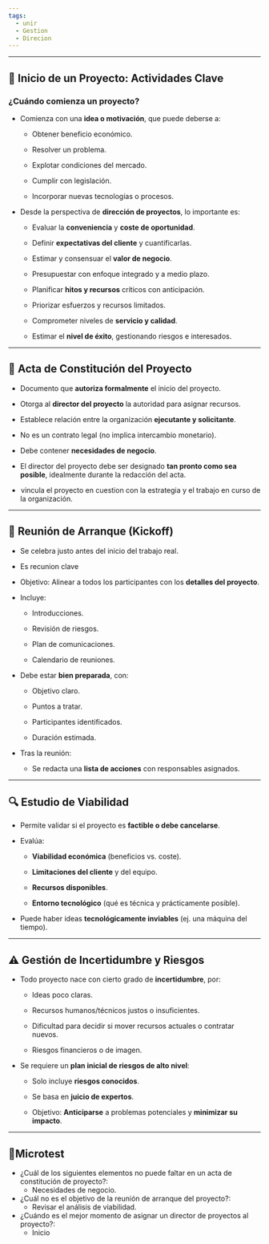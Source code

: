 ```yaml
---
tags:
  - unir
  - Gestion
  - Direcion
---
```


---

## 🧭 **Inicio de un Proyecto: Actividades Clave**

### ¿Cuándo comienza un proyecto?

- Comienza con una **idea o motivación**, que puede deberse a:
    
    - Obtener beneficio económico.
        
    - Resolver un problema.
        
    - Explotar condiciones del mercado.
        
    - Cumplir con legislación.
        
    - Incorporar nuevas tecnologías o procesos.
        
- Desde la perspectiva de **dirección de proyectos**, lo importante es:
    
    - Evaluar la **conveniencia** y **coste de oportunidad**.
        
    - Definir **expectativas del cliente** y cuantificarlas.
        
    - Estimar y consensuar el **valor de negocio**.
        
    - Presupuestar con enfoque integrado y a medio plazo.
        
    - Planificar **hitos y recursos** críticos con anticipación.
        
    - Priorizar esfuerzos y recursos limitados.
        
    - Comprometer niveles de **servicio y calidad**.
        
    - Estimar el **nivel de éxito**, gestionando riesgos e interesados.
        

---

## 📄 **Acta de Constitución del Proyecto**

- Documento que **autoriza formalmente** el inicio del proyecto.
    
- Otorga al **director del proyecto** la autoridad para asignar recursos.
    
- Establece relación entre la organización **ejecutante y solicitante**.
    
- No es un contrato legal (no implica intercambio monetario).
    
- Debe contener **necesidades de negocio**.
    
- El director del proyecto debe ser designado **tan pronto como sea posible**, idealmente durante la redacción del acta.
    
-  vincula el proyecto en cuestion con la estrategia y el trabajo en curso de la organización. 
 
---

## 📢 **Reunión de Arranque (Kickoff)**

- Se celebra justo antes del inicio del trabajo real.
	
- Es recunion clave
    
- Objetivo: Alinear a todos los participantes con los **detalles del proyecto**.
    
- Incluye:
    
    - Introducciones.
        
    - Revisión de riesgos.
        
    - Plan de comunicaciones.
        
    - Calendario de reuniones.
        
- Debe estar **bien preparada**, con:
    
    - Objetivo claro.
        
    - Puntos a tratar.
        
    - Participantes identificados.
        
    - Duración estimada.
        
- Tras la reunión:
    
    - Se redacta una **lista de acciones** con responsables asignados.
        

---

## 🔍 **Estudio de Viabilidad**

- Permite validar si el proyecto es **factible o debe cancelarse**.
    
- Evalúa:
    
    - **Viabilidad económica** (beneficios vs. coste).
        
    - **Limitaciones del cliente** y del equipo.
        
    - **Recursos disponibles**.
        
    - **Entorno tecnológico** (qué es técnica y prácticamente posible).
        
- Puede haber ideas **tecnológicamente inviables** (ej. una máquina del tiempo).
    

---

## ⚠️ **Gestión de Incertidumbre y Riesgos**

- Todo proyecto nace con cierto grado de **incertidumbre**, por:
    
    - Ideas poco claras.
        
    - Recursos humanos/técnicos justos o insuficientes.
        
    - Dificultad para decidir si mover recursos actuales o contratar nuevos.
        
    - Riesgos financieros o de imagen.
        
- Se requiere un **plan inicial de riesgos de alto nivel**:
    
    - Solo incluye **riesgos conocidos**.
        
    - Se basa en **juicio de expertos**.
        
    - Objetivo: **Anticiparse** a problemas potenciales y **minimizar su impacto**.
        

---
##  📝Microtest

- ¿Cuál de los siguientes elementos no puede faltar en un acta de constitución de proyecto?:
	- Necesidades de negocio.
- ¿Cuál no es el objetivo de la reunión de arranque del proyecto?:
	- Revisar el análisis de viabilidad.
- ¿Cuándo es el mejor momento de asignar un director de proyectos al proyecto?:
	- Inicio

